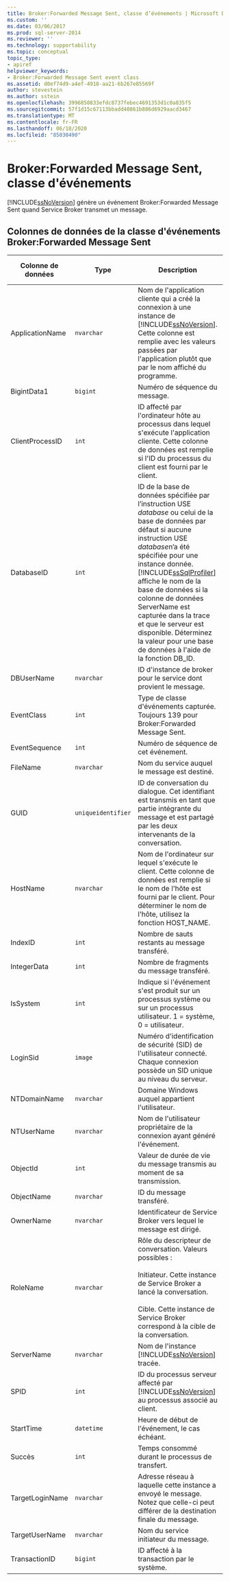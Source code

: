 ```yaml
---
title: Broker:Forwarded Message Sent, classe d’événements | Microsoft Docs
ms.custom: ''
ms.date: 03/06/2017
ms.prod: sql-server-2014
ms.reviewer: ''
ms.technology: supportability
ms.topic: conceptual
topic_type:
- apiref
helpviewer_keywords:
- Broker:Forwarded Message Sent event class
ms.assetid: d0ef74d9-a4ef-4918-aa21-6b267e85569f
author: stevestein
ms.author: sstein
ms.openlocfilehash: 3996850833efdc8737febec4691353d1c0a835f5
ms.sourcegitcommit: 57f1d15c67113bbadd40861b886d6929aacd3467
ms.translationtype: MT
ms.contentlocale: fr-FR
ms.lasthandoff: 06/18/2020
ms.locfileid: "85030490"
---
```

# <a name="brokerforwarded-message-sent-event-class"></a>Broker:Forwarded Message Sent, classe d'événements
  [!INCLUDE[ssNoVersion](../../includes/ssnoversion-md.md)] génère un événement Broker:Forwarded Message Sent quand Service Broker transmet un message.  
  
## <a name="brokerforwarded-message-sent-event-class-data-columns"></a>Colonnes de données de la classe d'événements Broker:Forwarded Message Sent  
  
|Colonne de données|Type|Description|Numéro de colonne|Filtrable|  
|-----------------|----------|-----------------|-------------------|----------------|  
|ApplicationName|`nvarchar`|Nom de l'application cliente qui a créé la connexion à une instance de [!INCLUDE[ssNoVersion](../../includes/ssnoversion-md.md)]. Cette colonne est remplie avec les valeurs passées par l'application plutôt que par le nom affiché du programme.|10|Oui|  
|BigintData1|`bigint`|Numéro de séquence du message.|52|Non|  
|ClientProcessID|`int`|ID affecté par l'ordinateur hôte au processus dans lequel s'exécute l'application cliente. Cette colonne de données est remplie si l'ID du processus du client est fourni par le client.|9|Oui|  
|DatabaseID|`int`|ID de la base de données spécifiée par l’instruction USE *database* ou celui de la base de données par défaut si aucune instruction USE *database*n’a été spécifiée pour une instance donnée. [!INCLUDE[ssSqlProfiler](../../includes/sssqlprofiler-md.md)] affiche le nom de la base de données si la colonne de données ServerName est capturée dans la trace et que le serveur est disponible. Déterminez la valeur pour une base de données à l'aide de la fonction DB_ID.|3|Oui|  
|DBUserName|`nvarchar`|ID d'instance de broker pour le service dont provient le message.|40|Non|  
|EventClass|`int`|Type de classe d'événements capturée. Toujours 139 pour Broker:Forwarded Message Sent.|27|Non|  
|EventSequence|`int`|Numéro de séquence de cet événement.|51|Non|  
|FileName|`nvarchar`|Nom du service auquel le message est destiné.|36|Non|  
|GUID|`uniqueidentifier`|ID de conversation du dialogue. Cet identifiant est transmis en tant que partie intégrante du message et est partagé par les deux intervenants de la conversation.|54|Non|  
|HostName|`nvarchar`|Nom de l'ordinateur sur lequel s'exécute le client. Cette colonne de données est remplie si le nom de l'hôte est fourni par le client. Pour déterminer le nom de l'hôte, utilisez la fonction HOST_NAME.|8|Oui|  
|IndexID|`int`|Nombre de sauts restants au message transféré.|24|Non |  
|IntegerData|`int`|Nombre de fragments du message transféré.|25|Non|  
|IsSystem|`int`|Indique si l'événement s'est produit sur un processus système ou sur un processus utilisateur. 1 = système, 0 = utilisateur.|60|Non|  
|LoginSid|`image`|Numéro d'identification de sécurité (SID) de l'utilisateur connecté. Chaque connexion possède un SID unique au niveau du serveur.|41|Oui|  
|NTDomainName|`nvarchar`|Domaine Windows auquel appartient l'utilisateur.|7|Oui|  
|NTUserName|`nvarchar`|Nom de l'utilisateur propriétaire de la connexion ayant généré l'événement.|6|Oui|  
|ObjectId|`int`|Valeur de durée de vie du message transmis au moment de sa transmission.|22|Non|  
|ObjectName|`nvarchar`|ID du message transféré.|34|Non|  
|OwnerName|`nvarchar`|Identificateur de Service Broker vers lequel le message est dirigé.|37|Non|  
|RoleName|`nvarchar`|Rôle du descripteur de conversation. Valeurs possibles :<br /><br /> Initiateur. Cette instance de Service Broker a lancé la conversation.<br /><br /> Cible. Cette instance de Service Broker correspond à la cible de la conversation.|38|Non|  
|ServerName|`nvarchar`|Nom de l'instance [!INCLUDE[ssNoVersion](../../includes/ssnoversion-md.md)] tracée.|26|Non|  
|SPID|`int`|ID du processus serveur affecté par [!INCLUDE[ssNoVersion](../../includes/ssnoversion-md.md)] au processus associé au client.|12|Oui|  
|StartTime|`datetime`|Heure de début de l'événement, le cas échéant.|14|Oui|  
|Succès|`int`|Temps consommé durant le processus de transfert.|23|Non |  
|TargetLoginName|`nvarchar`|Adresse réseau à laquelle cette instance a envoyé le message. Notez que celle-ci peut différer de la destination finale du message.|42|Non|  
|TargetUserName|`nvarchar`|Nom du service initiateur du message.|39|Non|  
|TransactionID|`bigint`|ID affecté à la transaction par le système.|4|Non|  
  
  
